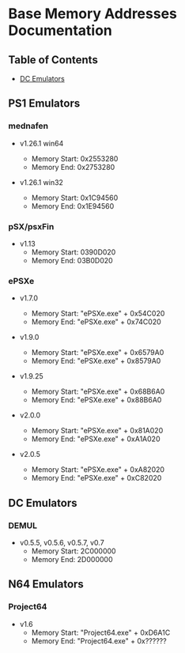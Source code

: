 # Base Memory Addresses Documentation

## Table of Contents
<!-- TOC depth:6 withLinks:1 updateOnSave:1 orderedList:0 -->
- [DC Emulators](#dC_Emulators)
<!-- /TOC -->

## PS1 Emulators

### mednafen
+ v1.26.1 win64
  + Memory Start: 0x2553280
  + Memory End: 0x2753280
 
+ v1.26.1 win32
  + Memory Start: 0x1C94560
  + Memory End: 0x1E94560

### pSX/psxFin
+ v1.13
  + Memory Start: 0390D020
  + Memory End: 03B0D020

### ePSXe
+ v1.7.0
  + Memory Start: "ePSXe.exe" + 0x54C020
  + Memory End: "ePSXe.exe" + 0x74C020

+ v1.9.0
  + Memory Start: "ePSXe.exe" + 0x6579A0
  + Memory End: "ePSXe.exe" + 0x8579A0

+ v1.9.25
  + Memory Start: "ePSXe.exe" + 0x68B6A0
  + Memory End: "ePSXe.exe" + 0x88B6A0

+ v2.0.0
  + Memory Start: "ePSXe.exe" + 0x81A020
  + Memory End: "ePSXe.exe" + 0xA1A020
 
+ v2.0.5
  + Memory Start: "ePSXe.exe" + 0xA82020
  + Memory End: "ePSXe.exe" + 0xC82020

## DC Emulators

### DEMUL
+ v0.5.5, v0.5.6, v0.5.7, v0.7
  + Memory Start: 2C000000
  + Memory End: 2D000000

## N64 Emulators

### Project64
+ v1.6
  + Memory Start: "Project64.exe" + 0xD6A1C
  + Memory End: "Project64.exe" + 0x??????
